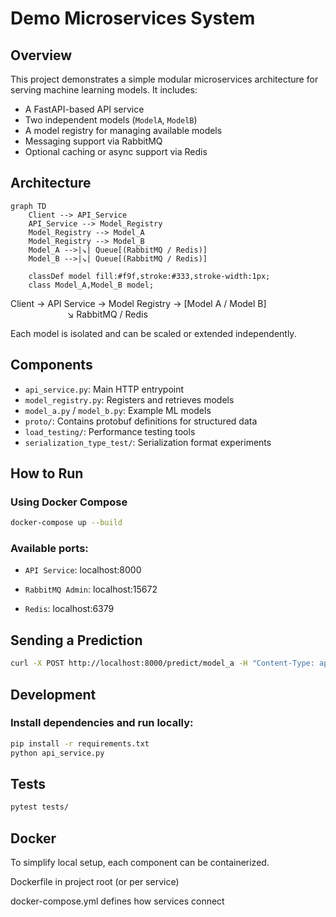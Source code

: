 # Demo Microservices System

## Overview

This project demonstrates a simple modular microservices architecture for serving machine learning models. It includes:

- A FastAPI-based API service
- Two independent models (`ModelA`, `ModelB`)
- A model registry for managing available models
- Messaging support via RabbitMQ
- Optional caching or async support via Redis

## Architecture

```mermaid
graph TD
    Client --> API_Service
    API_Service --> Model_Registry
    Model_Registry --> Model_A
    Model_Registry --> Model_B
    Model_A -->|↘️| Queue[(RabbitMQ / Redis)]
    Model_B -->|↘️| Queue[(RabbitMQ / Redis)]

    classDef model fill:#f9f,stroke:#333,stroke-width:1px;
    class Model_A,Model_B model;
```

Client → API Service → Model Registry → [Model A / Model B] \
$~~~~~~~~~~~~~~~~~~~~~~~$↘ RabbitMQ / Redis

Each model is isolated and can be scaled or extended independently.

## Components

- `api_service.py`: Main HTTP entrypoint
- `model_registry.py`: Registers and retrieves models
- `model_a.py` / `model_b.py`: Example ML models
- `proto/`: Contains protobuf definitions for structured data
- `load_testing/`: Performance testing tools
- `serialization_type_test/`: Serialization format experiments

## How to Run

### Using Docker Compose

```bash
docker-compose up --build
```

### Available ports:

- `API Service`: localhost:8000

- `RabbitMQ Admin`: localhost:15672

- `Redis`: localhost:6379

## Sending a Prediction
```bash
curl -X POST http://localhost:8000/predict/model_a -H "Content-Type: application/json" -d '{"data": "example"}'
```

## Development
### Install dependencies and run locally:

```bash
pip install -r requirements.txt
python api_service.py
```

## Tests
```bash
pytest tests/
```

## Docker
To simplify local setup, each component can be containerized.

Dockerfile in project root (or per service)

docker-compose.yml defines how services connect